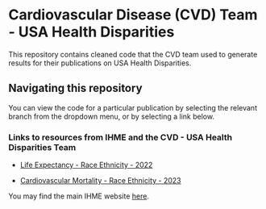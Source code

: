 # Cardiovascular Disease (CVD) Team - USA Health Disparities

This repository contains cleaned code that the CVD team used to generate results for their publications on USA Health Disparities.

## Navigating this repository

You can view the code for a particular publication by selecting the relevant branch from the dropdown menu, or by selecting a link below.

### Links to resources from IHME and the CVD - USA Health Disparities Team

* [Life Expectancy - Race Ethnicity - 2022](https://github.com/ihmeuw/CVDdisparities/tree/life_expectancy_race_ethnicity_2022)

* [Cardiovascular Mortality - Race Ethnicity - 2023](https://github.com/ihmeuw/CVDdisparities/tree/cvd_mortality_race_ethnicity_2023)

You may find the main IHME website [here](http://www.healthdata.org).
